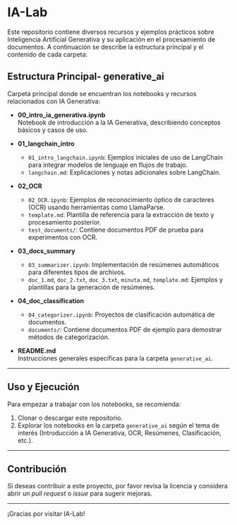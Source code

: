 # IA-Lab

Este repositorio contiene diversos recursos y ejemplos prácticos sobre Inteligencia Artificial Generativa y su aplicación en el procesamiento de documentos. A continuación se describe la estructura principal y el contenido de cada carpeta:

## Estructura Principal- **generative_ai**  
  Carpeta principal donde se encuentran los notebooks y recursos relacionados con IA Generativa:
  - **00_intro_ia_generativa.ipynb**  
    Notebook de introducción a la IA Generativa, describiendo conceptos básicos y casos de uso.
  
  - **01_langchain_intro**  
    - `01_intro_langchain.ipynb`: Ejemplos iniciales de uso de LangChain para integrar modelos de lenguaje en flujos de trabajo.
    - `langchain.md`: Explicaciones y notas adicionales sobre LangChain.
  
  - **02_OCR**  
    - `02_OCR.ipynb`: Ejemplos de reconocimiento óptico de caracteres (OCR) usando herramientas como LlamaParse.
    - `template.md`: Plantilla de referencia para la extracción de texto y procesamiento posterior.
    - `test_documents/`: Contiene documentos PDF de prueba para experimentos con OCR.
  
  - **03_docs_summary**  
    - `03_summarizer.ipynb`: Implementación de resúmenes automáticos para diferentes tipos de archivos.
    - `doc_1.md`, `doc_2.txt`, `doc_3.txt`, `minuta.md`, `template.md`: Ejemplos y plantillas para la generación de resúmenes.
  
  - **04_doc_classification**  
    - `04_categorizer.ipynb`: Proyectos de clasificación automática de documentos.
    - `documents/`: Contiene documentos PDF de ejemplo para demostrar métodos de categorización.
  
  - **README.md**  
    Instrucciones generales específicas para la carpeta `generative_ai`.

---

## Uso y Ejecución
Para empezar a trabajar con los notebooks, se recomienda:
1. Clonar o descargar este repositorio.
2. Explorar los notebooks en la carpeta `generative_ai` según el tema de interés (Introducción a IA Generativa, OCR, Resúmenes, Clasificación, etc.).

---

## Contribución
Si deseas contribuir a este proyecto, por favor revisa la licencia y considera abrir un _pull request_ o _issue_ para sugerir mejoras.

---

¡Gracias por visitar IA-Lab!
